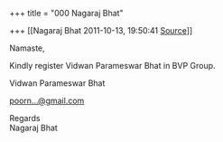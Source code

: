 +++
title = "000 Nagaraj Bhat"

+++
[[Nagaraj Bhat	2011-10-13, 19:50:41 [Source](https://groups.google.com/g/bvparishat/c/E8iCBNfb0jQ)]]



Namaste,  
  
Kindly register Vidwan Parameswar Bhat in BVP Group.  
  
Vidwan Parameswar Bhat  
  
[poorn...@gmail.com]()  
  
Regards  
Nagaraj Bhat  
  

